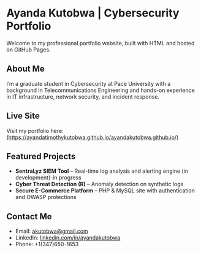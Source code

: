 # Ayanda Kutobwa | Cybersecurity Portfolio

Welcome to my professional portfolio website, built with HTML and hosted on GitHub Pages.

##  About Me
I’m a graduate student in Cybersecurity at Pace University with a background in Telecommunications Engineering and hands-on experience in IT infrastructure, network security, and incident response.

##  Live Site
Visit my portfolio here: (https://ayandatimothykutobwa.github.io/ayandakutobwa.github.io/)

##  Featured Projects
- **SentraLyz SIEM Tool** – Real-time log analysis and alerting engine (in development)-in progress
- **Cyber Threat Detection (R)** – Anomaly detection on synthetic logs
- **Secure E-Commerce Platform** – PHP & MySQL site with authentication and OWASP protections

##  Contact Me
- Email: akutobwa@gmail.com
- LinkedIn: [linkedin.com/in/ayandakutobwa](https://linkedin.com/in/ayanda-timothy-kutobwa-4640141a3)
- Phone: +1(347)650-1653 
